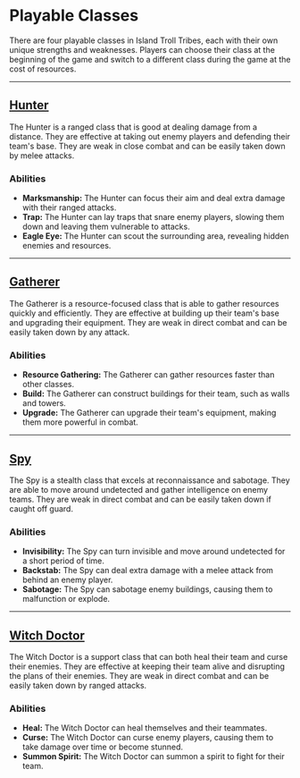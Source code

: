 # Playable Classes

There are four playable classes in Island Troll Tribes, each with their own unique strengths and weaknesses. Players can choose their class at the beginning of the game and switch to a different class during the game at the cost of resources.

---

## [Hunter](./hunter.md)

The Hunter is a ranged class that is good at dealing damage from a distance. They are effective at taking out enemy players and defending their team's base. They are weak in close combat and can be easily taken down by melee attacks.

### Abilities

- **Marksmanship:** The Hunter can focus their aim and deal extra damage with their ranged attacks.
- **Trap:** The Hunter can lay traps that snare enemy players, slowing them down and leaving them vulnerable to attacks.
- **Eagle Eye:** The Hunter can scout the surrounding area, revealing hidden enemies and resources.

---

## [Gatherer](./gatherer.md)

The Gatherer is a resource-focused class that is able to gather resources quickly and efficiently. They are effective at building up their team's base and upgrading their equipment. They are weak in direct combat and can be easily taken down by any attack.

### Abilities

- **Resource Gathering:** The Gatherer can gather resources faster than other classes.
- **Build:** The Gatherer can construct buildings for their team, such as walls and towers.
- **Upgrade:** The Gatherer can upgrade their team's equipment, making them more powerful in combat.

---

## [Spy](./spy.md)

The Spy is a stealth class that excels at reconnaissance and sabotage. They are able to move around undetected and gather intelligence on enemy teams. They are weak in direct combat and can be easily taken down if caught off guard.

### Abilities

- **Invisibility:** The Spy can turn invisible and move around undetected for a short period of time.
- **Backstab:** The Spy can deal extra damage with a melee attack from behind an enemy player.
- **Sabotage:** The Spy can sabotage enemy buildings, causing them to malfunction or explode.

---

## [Witch Doctor](./witch-doctor.md)

The Witch Doctor is a support class that can both heal their team and curse their enemies. They are effective at keeping their team alive and disrupting the plans of their enemies. They are weak in direct combat and can be easily taken down by ranged attacks.

### Abilities

- **Heal:** The Witch Doctor can heal themselves and their teammates.
- **Curse:** The Witch Doctor can curse enemy players, causing them to take damage over time or become stunned.
- **Summon Spirit:** The Witch Doctor can summon a spirit to fight for their team.
